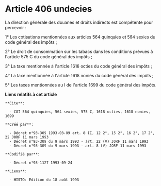 # Article 406 undecies

La direction générale des douanes et droits indirects est compétente pour percevoir :

1° Les cotisations mentionnées aux articles 564 quinquies et 564 sexies du code général des impôts ;

2° Le droit de consommation sur les tabacs dans les conditions prévues à l'article 575 C du code général des impôts ;

3° La taxe mentionnée à l'article 1618 octies du code général des impôts ;

4° La taxe mentionnée à l'article 1618 nonies du code général des impôts ;

5° Les taxes mentionnées au I de l'article 1699 du code général des impôts.

**Liens relatifs à cet article**

	**Cite**:

	  - CGI 564 quinquies, 564 sexies, 575 C, 1618 octies, 1618 nonies, 1699

	**Créé par**:

	  - Décret n°93-309 1993-03-09 art. 8 II, 12 2°, 15 2°, 16 2°, 17 2°, 22 JORF 11 mars 1993
	  - Décret n°93-309 du 9 mars 1993 - art. 22 (V) JORF 11 mars 1993
	  - Décret n°93-309 du 9 mars 1993 - art. 8 (V) JORF 11 mars 1993

	**Codifié par**:

	  - Décret n°93-1127 1993-09-24

	**Liens**:

	  - HISTO: Edition du 18 août 1993
